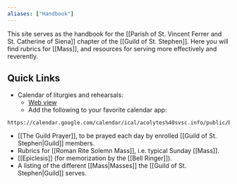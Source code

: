 ```yaml
---
aliases: ["Handbook"]
---
```

This site serves as the handbook for the [[Parish of St. Vincent Ferrer and St. Catherine of Siena]] chapter of the [[Guild of St. Stephen]]. Here you will find rubrics for [[Mass]], and resources for serving more effectively and reverently.

## Quick Links
- Calendar of liturgies and rehearsals:
	- [Web view](https://calendar.google.com/calendar/embed?src=acolytes@svsc.info)
	- Add the following to your favorite calendar app:
```
https://calendar.google.com/calendar/ical/acolytes%40svsc.info/public/basic.ics
```
- [[The Guild Prayer]], to be prayed each day by enrolled [[Guild of St. Stephen|Guild]] members.
- Rubrics for [[Roman Rite Solemn Mass]], i.e. typical Sunday [[Mass]].
- [[Epiclesis]] (for memorization by the [[Bell Ringer]]).
- A listing of the different [[Mass|Masses]] the [[Guild of St. Stephen|Guild]] serves.
